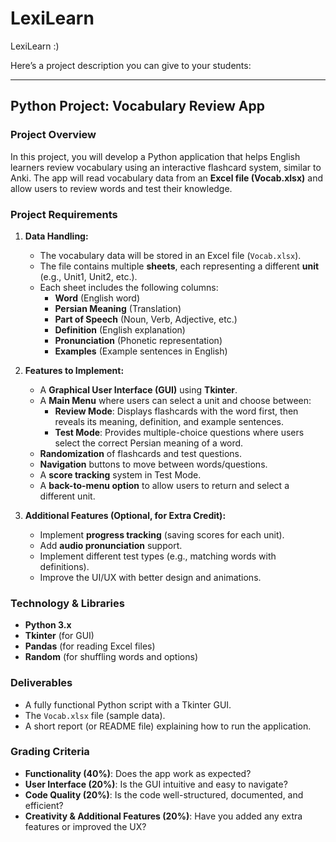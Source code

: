 # LexiLearn
LexiLearn :)


Here’s a project description you can give to your students:  

---

## **Python Project: Vocabulary Review App**  

### **Project Overview**  
In this project, you will develop a Python application that helps English learners review vocabulary using an interactive flashcard system, similar to Anki. The app will read vocabulary data from an **Excel file (Vocab.xlsx)** and allow users to review words and test their knowledge.  

### **Project Requirements**  

1. **Data Handling:**  
   - The vocabulary data will be stored in an Excel file (`Vocab.xlsx`).  
   - The file contains multiple **sheets**, each representing a different **unit** (e.g., Unit1, Unit2, etc.).  
   - Each sheet includes the following columns:  
     - **Word** (English word)  
     - **Persian Meaning** (Translation)  
     - **Part of Speech** (Noun, Verb, Adjective, etc.)  
     - **Definition** (English explanation)  
     - **Pronunciation** (Phonetic representation)  
     - **Examples** (Example sentences in English)  

2. **Features to Implement:**  
   - A **Graphical User Interface (GUI)** using **Tkinter**.  
   - A **Main Menu** where users can select a unit and choose between:  
     - **Review Mode**: Displays flashcards with the word first, then reveals its meaning, definition, and example sentences.  
     - **Test Mode**: Provides multiple-choice questions where users select the correct Persian meaning of a word.  
   - **Randomization** of flashcards and test questions.  
   - **Navigation** buttons to move between words/questions.  
   - A **score tracking** system in Test Mode.  
   - A **back-to-menu option** to allow users to return and select a different unit.  

3. **Additional Features (Optional, for Extra Credit):**  
   - Implement **progress tracking** (saving scores for each unit).  
   - Add **audio pronunciation** support.  
   - Implement different test types (e.g., matching words with definitions).  
   - Improve the UI/UX with better design and animations.  

### **Technology & Libraries**  
- **Python 3.x**  
- **Tkinter** (for GUI)  
- **Pandas** (for reading Excel files)  
- **Random** (for shuffling words and options)  

### **Deliverables**  
- A fully functional Python script with a Tkinter GUI.  
- The `Vocab.xlsx` file (sample data).  
- A short report (or README file) explaining how to run the application.  

### **Grading Criteria**  
- **Functionality (40%)**: Does the app work as expected?  
- **User Interface (20%)**: Is the GUI intuitive and easy to navigate?  
- **Code Quality (20%)**: Is the code well-structured, documented, and efficient?  
- **Creativity & Additional Features (20%)**: Have you added any extra features or improved the UX?
